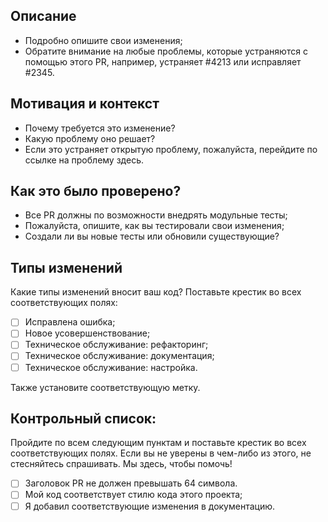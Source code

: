## Описание
* Подробно опишите свои изменения;
* Обратите внимание на любые проблемы, которые устраняются с помощью этого PR, например, устраняет #4213 или 
исправляет #2345.

## Мотивация и контекст
* Почему требуется это изменение?
* Какую проблему оно решает?
* Если это устраняет открытую проблему, пожалуйста, перейдите по ссылке на проблему здесь.

## Как это было проверено?
* Все PR должны по возможности внедрять модульные тесты;
* Пожалуйста, опишите, как вы тестировали свои изменения;
* Создали ли вы новые тесты или обновили существующие?

## Типы изменений
Какие типы изменений вносит ваш код? Поставьте крестик во всех соответствующих полях:
* [ ] Исправлена ошибка;
* [ ] Новое усовершенствование;
* [ ] Техническое обслуживание: рефакторинг;
* [ ] Техническое обслуживание: документация;
* [ ] Техническое обслуживание: настройка.

Также установите соответствующую метку.

## Контрольный список:
Пройдите по всем следующим пунктам и поставьте крестик во всех соответствующих полях. Если вы не уверены в чем-либо из 
этого, не стесняйтесь спрашивать. Мы здесь, чтобы помочь!
- [ ] Заголовок PR не должен превышать 64 символа.
- [ ] Мой код соответствует стилю кода этого проекта;
- [ ] Я добавил соответствующие изменения в документацию.